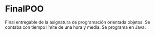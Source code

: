 # FinalPOO
Final entregable de la asignatura de programación orientada objetos. Se contaba con tiempo límite de una hora y media. Se programa en Java.
